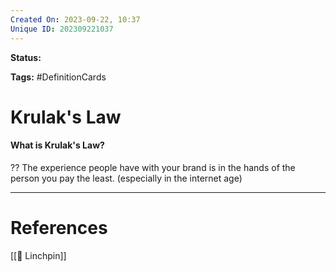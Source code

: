 ```yaml
---
Created On: 2023-09-22, 10:37
Unique ID: 202309221037
---
```

**Status:** 

**Tags:** #DefinitionCards 

# Krulak's Law

#### What is Krulak's Law?
??
The experience people have with your brand is in the hands of the person you pay the least. (especially in the internet age)
<!--SR:!2024-07-18,195,270!2024-01-30,88,270-->


---
# References

[[🔩 Linchpin]]